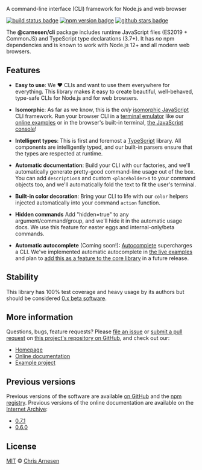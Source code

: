 A command-line interface (CLI) framework for Node.js and web browser

[![build status badge](https://github.com/carnesen/cli/workflows/test/badge.svg)](https://github.com/carnesen/cli/actions?query=workflow%3Atest+branch%3Amaster) [![npm version badge](https://badge.fury.io/js/%40carnesen%2Fcli.svg)](https://www.npmjs.com/package/@carnesen/cli) [![github stars badge](https://img.shields.io/github/stars/carnesen/cli)](https://github.com/carnesen/cli)

The **@carnesen/cli** package includes runtime JavaScript files (ES2019 +
CommonJS) and TypeScript type declarations (3.7+). It has _no_ npm dependencies
and is known to work with Node.js 12+ and all modern web browsers.

## Features

- **Easy to use**: We ❤️ CLIs and want to use them everywhere for everything. This library makes it easy to create beautiful, well-behaved, type-safe CLIs for Node.js and for web browsers.

- **Isomorphic**: As far as we know, this is the _only_ [isomorphic JavaScript](https://en.wikipedia.org/wiki/Universal_JavaScript) CLI framework. Run your browser CLI in a [terminal emulator](https://xtermjs.org/) like our [online examples](https://cli.carnesen.com/) or in the browser's built-in terminal, [the JavaScript console](https://developers.google.com/web/tools/chrome-devtools/console)!

- **Intelligent types**: This is first and foremost a [TypeScript](https://en.wikipedia.org/wiki/TypeScript) library. All components are intelligently typed, and our built-in parsers ensure that the types are respected at runtime.

- **Automatic documentation**: Build your CLI with our factories, and we'll automatically generate pretty-good command-line usage out of the box. You can add `description`s and custom `<placeholder>`s to your command objects too, and we'll automatically fold the text to fit the user's terminal.

- **Built-in color decoration**: Bring your CLI to life with our `color` helpers injected automatically into your command `action` function.

- **Hidden commands** Add "hidden=true" to any argument/command/group, and we'll hide it in the automatic usage docs. We use this feature for easter eggs and internal-only/beta commands.

- **Automatic autocomplete** (Coming soon!): [Autocomplete](https://en.wikipedia.org/wiki/Autocomplete) supercharges a CLI. We've implemented automatic autocomplete in [the live examples](https://cli.carnesen.com) and plan to [add this as a feature to the core library](https://github.com/carnesen/cli/issues/32) in a future release.

## Stability

This library has 100% test coverage and heavy usage by its authors but should be considered [0.x beta software](https://semver.org/spec/v1.0.0.html#spec-item-6).

## More information

Questions, bugs, feature requests? Please [file an issue](https://github.com/carnesen/cli/issues/new) or [submit a pull request](https://github.com/carnesen/cli/compare) on [this project's repository on GitHub](https://github.com/carnesen/cli#readme), and check out our:
- [Homepage](https://cli.carnesen.com)
- [Online documentation](https://cli.carnesen.com/docs)
- [Example project](https://github.com/carnesen/cli/tree/master/examples)

## Previous versions

Previous versions of the software are available [on GitHub](https://github.com/carnesen/cli/releases) and the [npm registry](https://www.npmjs.com/package/@carnesen/cli). Previous versions of the online documentation are available on the [Internet Archive](https://web.archive.org/web/*/https://cli.carnesen.com/docs/latest):

- [0.7.1](https://web.archive.org/web/20220524200134/https://cli.carnesen.com/docs/latest/)
- [0.6.0](https://web.archive.org/web/20220320093309/https://cli.carnesen.com/docs/latest/)

## License

[MIT](https://en.wikipedia.org/wiki/MIT_License) © [Chris Arnesen](https://www.carnesen.com)
